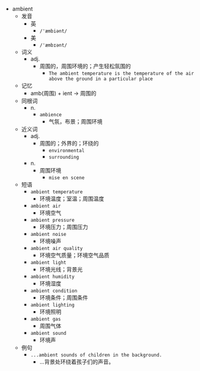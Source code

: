 - ambient
  - 发音
    - 英
      - `/'æmbiənt/`
    - 美
      - `/'æmbɪənt/`
  - 词义
    - adj.
      - 周围的，周围环境的；产生轻松氛围的
        - `The ambient temperature is the temperature of the air above the ground in a particular place`
  - 记忆
    - amb(周围) + ient → 周围的
  - 同根词
    - n.
      - `ambience`
        - 气氛，布景；周围环境
  - 近义词
    - adj.
      - 周围的；外界的；环绕的
        - `environmental`
        - `surrounding`
    - n.
      - 周围环境
        - `mise en scene`
  - 短语
    - `ambient temperature`
      - 环境温度；室温；周围温度 
    - `ambient air`
      - 环境空气 
    - `ambient pressure`
      - 环境压力；周围压力 
    - `ambient noise`
      - 环境噪声 
    - `ambient air quality`
      - 环境空气质量；环境空气品质 
    - `ambient light`
      - 环境光线；背景光 
    - `ambient humidity`
      - 环境湿度 
    - `ambient condition`
      - 环境条件；周围条件 
    - `ambient lighting`
      - 环境照明 
    - `ambient gas`
      - 周围气体 
    - `ambient sound`
      - 环境声 
  - 例句
    - `...ambient sounds of children in the background.`
      - ...背景处环绕着孩子们的声音。


